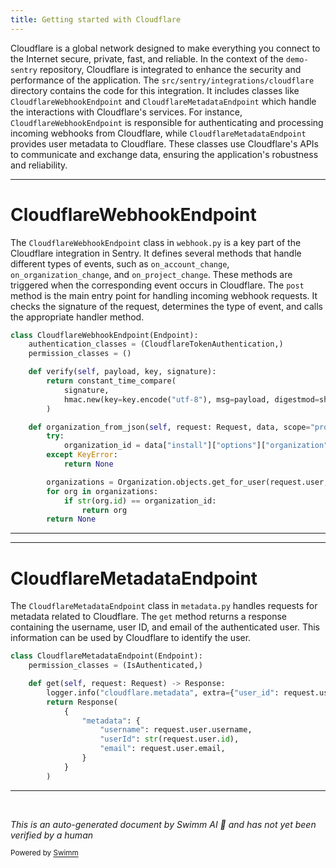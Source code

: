 ```yaml
---
title: Getting started with Cloudflare
---
```

Cloudflare is a global network designed to make everything you connect to the Internet secure, private, fast, and reliable. In the context of the `demo-sentry` repository, Cloudflare is integrated to enhance the security and performance of the application. The `src/sentry/integrations/cloudflare` directory contains the code for this integration. It includes classes like `CloudflareWebhookEndpoint` and `CloudflareMetadataEndpoint` which handle the interactions with Cloudflare's services. For instance, `CloudflareWebhookEndpoint` is responsible for authenticating and processing incoming webhooks from Cloudflare, while `CloudflareMetadataEndpoint` provides user metadata to Cloudflare. These classes use Cloudflare's APIs to communicate and exchange data, ensuring the application's robustness and reliability.

<SwmSnippet path="/src/sentry/integrations/cloudflare/webhook.py" line="42">

---

# CloudflareWebhookEndpoint

The `CloudflareWebhookEndpoint` class in `webhook.py` is a key part of the Cloudflare integration in Sentry. It defines several methods that handle different types of events, such as `on_account_change`, `on_organization_change`, and `on_project_change`. These methods are triggered when the corresponding event occurs in Cloudflare. The `post` method is the main entry point for handling incoming webhook requests. It checks the signature of the request, determines the type of event, and calls the appropriate handler method.

```python
class CloudflareWebhookEndpoint(Endpoint):
    authentication_classes = (CloudflareTokenAuthentication,)
    permission_classes = ()

    def verify(self, payload, key, signature):
        return constant_time_compare(
            signature,
            hmac.new(key=key.encode("utf-8"), msg=payload, digestmod=sha256).hexdigest(),
        )

    def organization_from_json(self, request: Request, data, scope="project:write"):
        try:
            organization_id = data["install"]["options"]["organization"]
        except KeyError:
            return None

        organizations = Organization.objects.get_for_user(request.user, scope=scope)
        for org in organizations:
            if str(org.id) == organization_id:
                return org
        return None
```

---

</SwmSnippet>

<SwmSnippet path="/src/sentry/integrations/cloudflare/metadata.py" line="12">

---

# CloudflareMetadataEndpoint

The `CloudflareMetadataEndpoint` class in `metadata.py` handles requests for metadata related to Cloudflare. The `get` method returns a response containing the username, user ID, and email of the authenticated user. This information can be used by Cloudflare to identify the user.

```python
class CloudflareMetadataEndpoint(Endpoint):
    permission_classes = (IsAuthenticated,)

    def get(self, request: Request) -> Response:
        logger.info("cloudflare.metadata", extra={"user_id": request.user.id})
        return Response(
            {
                "metadata": {
                    "username": request.user.username,
                    "userId": str(request.user.id),
                    "email": request.user.email,
                }
            }
        )

```

---

</SwmSnippet>

&nbsp;

*This is an auto-generated document by Swimm AI 🌊 and has not yet been verified by a human*

<SwmMeta version="3.0.0" repo-id="Z2l0aHViJTNBJTNBZGVtby1zZW50cnklM0ElM0Fzd2ltbWlv" repo-name="demo-sentry"><sup>Powered by [Swimm](/)</sup></SwmMeta>
